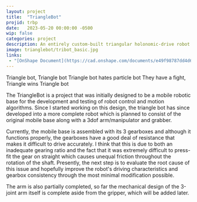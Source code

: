 ```yaml
---
layout: project
title:  "TriangleBot"
projid: trbp
date:   2023-05-20 00:00:00 -0500
wip: false
categories: project
description: An entirely custom-built triangular holonomic-drive robot using a [Beaglebone Blue](https://beagleboard.org/blue) and the [YARP](https://yarp.it/latest/) robotics framework. 
image: trianglebot/tribot_basic.jpg
links:
 - "[OnShape Document](https://cad.onshape.com/documents/e49f98787dd4d6b8f5de7b69/w/4c410c90f9b7ed0206b4ea69/e/f11fda4c5b1f334b7dbcc17f?renderMode=0&uiState=6485f3a17d58ed0c860c4934)"
---
```


Triangle bot, Triangle bot
Triangle bot hates particle bot
They have a fight, Triangle wins
Triangle bot

The TriangleBot is a project that was initially designed to be a mobile robotic base for the development and testing of robot control and motion algorithms. Since I started working on this design, the triangle bot has since developed into a more complete robot which is planned to consist of the original mobile base along with a 3dof arm/manipulator and grabber. 

Currently, the mobile base is assembled with its 3 gearboxes and although it functions properly, the gearboxes have a good deal of resistance that makes it difficult to drive accurately. I think that this is due to both an inadequate gearing ratio and the fact that it was extremely difficult to press-fit the gear on straight which causes unequal friction throughout the rotation of the shaft. Presently, the next step is to evaluate the root cause of this issue and hopefully improve the robot's driving characteristics and gearbox consistency through the most minimal modification possible.

The arm is also partially completed, so far the mechanical design of the 3-joint arm itself is complete aside from the gripper, which will be added later.
